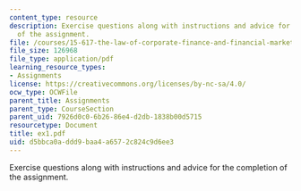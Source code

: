 ```yaml
---
content_type: resource
description: Exercise questions along with instructions and advice for the completion
  of the assignment.
file: /courses/15-617-the-law-of-corporate-finance-and-financial-markets-spring-2004/d5bbca0addd9baa4a6572c824c9d6ee3_ex1.pdf
file_size: 126968
file_type: application/pdf
learning_resource_types:
- Assignments
license: https://creativecommons.org/licenses/by-nc-sa/4.0/
ocw_type: OCWFile
parent_title: Assignments
parent_type: CourseSection
parent_uid: 7926d0c0-6b26-86e4-d2db-1838b00d5715
resourcetype: Document
title: ex1.pdf
uid: d5bbca0a-ddd9-baa4-a657-2c824c9d6ee3
---
```

Exercise questions along with instructions and advice for the completion of the assignment.